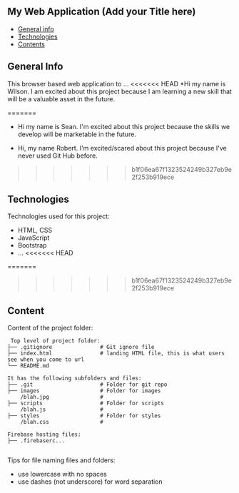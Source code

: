 ## My Web Application (Add your Title here)

* [General info](#general-info)
* [Technologies](#technologies)
* [Contents](#content)

## General Info

This browser based web application to ...
<<<<<<< HEAD
*Hi my name is Wilson. I am excited about this project because I am learning a new skill that will be a valuable asset in the future.

=======

* Hi my name is Sean. I'm excited about this project because the skills we develop will be marketable in the future.

* Hi, my name Robert. I'm excited/scared about this project because I've never used Git Hub before.
 
>>>>>>> b1f06ea67f1323524249b327eb9e2f253b919ece
## Technologies

Technologies used for this project:

* HTML, CSS
* JavaScript
* Bootstrap
* ...
<<<<<<< HEAD
 
=======

>>>>>>> b1f06ea67f1323524249b327eb9e2f253b919ece
## Content

Content of the project folder:

```
 Top level of project folder: 
├── .gitignore               # Git ignore file
├── index.html               # landing HTML file, this is what users see when you come to url
└── README.md

It has the following subfolders and files:
├── .git                     # Folder for git repo
├── images                   # Folder for images
    /blah.jpg                # 
├── scripts                  # Folder for scripts
    /blah.js                 # 
├── styles                   # Folder for styles
    /blah.css                # 

Firebase hosting files: 
├── .firebaserc...


```

Tips for file naming files and folders:

* use lowercase with no spaces
* use dashes (not underscore) for word separation
